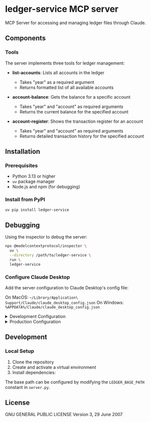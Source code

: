 # ledger-service MCP server

MCP Server for accessing and managing ledger files through Claude.

## Components

### Tools

The server implements three tools for ledger management:

- **list-accounts**: Lists all accounts in the ledger
  - Takes "year" as a required argument
  - Returns formatted list of all available accounts

- **account-balance**: Gets the balance for a specific account
  - Takes "year" and "account" as required arguments
  - Returns the current balance for the specified account

- **account-register**: Shows the transaction register for an account
  - Takes "year" and "account" as required arguments
  - Returns detailed transaction history for the specified account

## Installation

### Prerequisites

- Python 3.13 or higher
- `uv` package manager
- Node.js and npm (for debugging)

### Install from PyPI

```bash
uv pip install ledger-service
```

## Debugging

Using the inspector to debug the server:

```bash
npx @modelcontextprotocol/inspector \
  uv \
  --directory /path/to/ledger-service \
  run \
  ledger-service
```

### Configure Claude Desktop

Add the server configuration to Claude Desktop's config file:

On MacOS: `~/Library/Application\ Support/Claude/claude_desktop_config.json`
On Windows: `%APPDATA%/Claude/claude_desktop_config.json`

<details>
  <summary>Development Configuration</summary>
  
  ```json
  "mcpServers": {
    "ledger-service": {
      "command": "uv",
      "args": [
        "--directory",
        "/path/to/ledger-service",
        "run",
        "ledger-service"
      ]
    }
  }
  ```
</details>

<details>
  <summary>Production Configuration</summary>
  
  ```json
  "mcpServers": {
    "ledger-service": {
      "command": "uvx",
      "args": [
        "ledger-service"
      ]
    }
  }
  ```
</details>

## Development

### Local Setup

1. Clone the repository
2. Create and activate a virtual environment
3. Install dependencies:


The base path can be configured by modifying the `LEDGER_BASE_PATH` constant in `server.py`.

## License

GNU GENERAL PUBLIC LICENSE Version 3, 29 June 2007